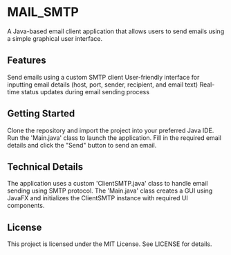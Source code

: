 # MAIL_SMTP
A Java-based email client application that allows users to send emails using a simple graphical user interface.

## Features
Send emails using a custom SMTP client
User-friendly interface for inputting email details (host, port, sender, recipient, and email text)
Real-time status updates during email sending process

## Getting Started
Clone the repository and import the project into your preferred Java IDE.
Run the 'Main.java' class to launch the application.
Fill in the required email details and click the "Send" button to send an email.

## Technical Details
The application uses a custom 'ClientSMTP.java' class to handle email sending using SMTP protocol.
The 'Main.java' class creates a GUI using JavaFX and initializes the ClientSMTP instance with required UI components.

## License
This project is licensed under the MIT License. See LICENSE for details.





